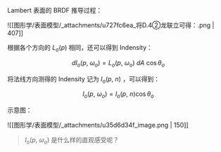 Lambert 表面的 BRDF 推导过程：

![[图形学/表面模型/_attachments/u727fc6ea_将D.4②龙联立可得：.png | 407]]


根据各个方向的 $L_o(p)$  相同，还可以得到 Indensity：

$$dI_o(p,\ \omega_o) 
= L_o(p,\ \omega_o)\ dA\ \cos\theta_o$$

将法线方向测得的 Indensity 记为 $I_o(p,\ n)$ ，可以得到：

$$I_o(p,\ \omega_o) = I_o(p,\ n)\cos\theta_o$$

示意图：

![[图形学/表面模型/_attachments/u35d6d34f_image.png | 150]]

> $I_o(p,\ \omega_o)$ 是什么样的直观感受呢？

